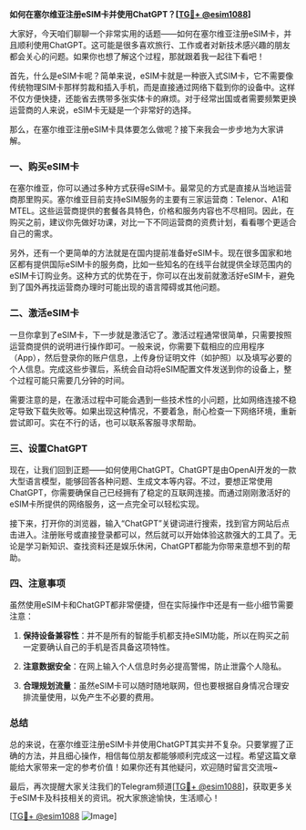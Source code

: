 **如何在塞尔维亚注册eSIM卡并使用ChatGPT？[[TG💪+ @esim1088](https://t.me/s/esim1088)]**

大家好，今天咱们聊聊一个非常实用的话题——如何在塞尔维亚注册eSIM卡，并且顺利使用ChatGPT。这可能是很多喜欢旅行、工作或者对新技术感兴趣的朋友都会关心的问题。如果你也想了解这个过程，那就跟着我一起往下看吧！

首先，什么是eSIM卡呢？简单来说，eSIM卡就是一种嵌入式SIM卡，它不需要像传统物理SIM卡那样剪裁和插入手机，而是直接通过网络下载到你的设备中。这样不仅方便快捷，还能省去携带多张实体卡的麻烦。对于经常出国或者需要频繁更换运营商的人来说，eSIM卡无疑是一个非常好的选择。

那么，在塞尔维亚注册eSIM卡具体要怎么做呢？接下来我会一步步地为大家讲解。

### 一、购买eSIM卡

在塞尔维亚，你可以通过多种方式获得eSIM卡。最常见的方式是直接从当地运营商那里购买。塞尔维亚目前支持eSIM服务的主要有三家运营商：Telenor、A1和MTEL。这些运营商提供的套餐各具特色，价格和服务内容也不尽相同。因此，在购买之前，建议你先做好功课，对比一下不同运营商的资费计划，看看哪个更适合自己的需求。

另外，还有一个更简单的方法就是在国内提前准备好eSIM卡。现在很多国家和地区都有提供国际eSIM卡的服务商，比如一些知名的在线平台就提供全球范围内的eSIM卡订购业务。这种方式的优势在于，你可以在出发前就激活好eSIM卡，避免到了国外再找运营商办理时可能出现的语言障碍或其他问题。

### 二、激活eSIM卡

一旦你拿到了eSIM卡，下一步就是激活它了。激活过程通常很简单，只需要按照运营商提供的说明进行操作即可。一般来说，你需要下载相应的应用程序（App），然后登录你的账户信息，上传身份证明文件（如护照）以及填写必要的个人信息。完成这些步骤后，系统会自动将eSIM配置文件发送到你的设备上，整个过程可能只需要几分钟的时间。

需要注意的是，在激活过程中可能会遇到一些技术性的小问题，比如网络连接不稳定导致下载失败等。如果出现这种情况，不要着急，耐心检查一下网络环境，重新尝试即可。实在不行的话，也可以联系客服寻求帮助。

### 三、设置ChatGPT

现在，让我们回到正题——如何使用ChatGPT。ChatGPT是由OpenAI开发的一款大型语言模型，能够回答各种问题、生成文本等内容。不过，要想正常使用ChatGPT，你需要确保自己已经拥有了稳定的互联网连接。而通过刚刚激活好的eSIM卡所提供的网络服务，这一点完全可以轻松实现。

接下来，打开你的浏览器，输入“ChatGPT”关键词进行搜索，找到官方网站后点击进入。注册账号或直接登录都可以，然后就可以开始体验这款强大的工具了。无论是学习新知识、查找资料还是娱乐休闲，ChatGPT都能为你带来意想不到的帮助。

### 四、注意事项

虽然使用eSIM卡和ChatGPT都非常便捷，但在实际操作中还是有一些小细节需要注意：

1. **保持设备兼容性**：并不是所有的智能手机都支持eSIM功能，所以在购买之前一定要确认自己的手机是否具备这项特性。
   
2. **注意数据安全**：在网上输入个人信息时务必提高警惕，防止泄露个人隐私。
   
3. **合理规划流量**：虽然eSIM卡可以随时随地联网，但也要根据自身情况合理安排流量使用，以免产生不必要的费用。

### 总结

总的来说，在塞尔维亚注册eSIM卡并使用ChatGPT其实并不复杂。只要掌握了正确的方法，并且细心操作，相信每位朋友都能够顺利完成这一过程。希望这篇文章能给大家带来一定的参考价值！如果你还有其他疑问，欢迎随时留言交流哦~

最后，再次提醒大家关注我们的Telegram频道[[TG💪+ @esim1088](https://t.me/s/esim1088)]，获取更多关于eSIM卡及科技相关的资讯。祝大家旅途愉快，生活顺心！

[[TG💪+ @esim1088](https://t.me/s/esim1088) ![Image](https://i.postimg.cc/4NQfJmqS/Snipaste-2025-05-13-00-14-12.png)]